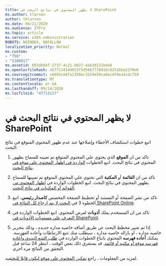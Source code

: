```yaml
---
title: لا يظهر المحتوي في نتائج البحث في SharePoint
ms.author: tlarsen
author: tklarsen
ms.date: 04/21/2020
ms.audience: ITPro
ms.topic: article
ms.service: o365-administration
ROBOTS: NOINDEX, NOFOLLOW
localization_priority: Normal
ms.custom:
- "750"
- "5300017"
ms.assetid: 693db84f-2737-4c21-b027-4ab3d121b4a8
ms.openlocfilehash: a57711434d653f5d5667776916c9251bba2370e6
ms.sourcegitcommit: c6692ce0fa1358ec3529e59ca0ecdfdea4cdc759
ms.translationtype: MT
ms.contentlocale: ar-SA
ms.lasthandoff: 09/14/2020
ms.locfileid: "47713117"
---
```

# <a name="content-doesnt-appear-in-sharepoint-search-results"></a>لا يظهر المحتوي في نتائج البحث في SharePoint

اتبع خطوات استكشاف الأخطاء وإصلاحها عند عدم ظهور المحتوي المتوقع في نتائج البحث:
  
1. تاكد من ان **الموقع** الذي يحتوي علي المحتوي المتوقع تم تعيينه للسماح بظهور المحتوي في نتائج البحث. اتبع الخطوات [الواردة في إظهار المحتوي علي موقع في نتائج البحث](https://docs.microsoft.com/sharepoint/make-site-content-searchable#show-content-on-a-site-in-search-results).

2. تاكد من ان **القائمة** أو **المكتبة** التي تحتوي علي المحتوي المتوقع تم تعيينها للسماح بظهور المحتوي في نتائج البحث. اتبع الخطوات الواردة في [إظهار المحتوي من القوائم أو المكتبات في نتائج البحث](https://docs.microsoft.com/sharepoint/make-site-content-searchable#show-content-from-lists-or-libraries-in-search-results).

3. تاكد من نشر الصفحة أو المستند أو تخطيط الصفحة المخصص **كاصدار رئيسي.** اتبع الخطوة 3 في [البحث لا يتم إرجاع كل النتائج في SharePoint Online](https://go.microsoft.com/fwlink/?linkid=874525).

4. تاكد من ان المستخدم يملك **أذونات** لعرض المحتوي. اتبع الخطوات الواردة في [التعرف علي مستويات الأذونات في SharePoint](https://docs.microsoft.com/sharepoint/understanding-permission-levels).
    
5. إذا تم تغيير مخطط البحث عن طريق أضافه خاصيه مداره جديده ، وذلك بتحرير خاصيه مداره ، أو بازاله خاصيه مداره ، سيطلب منك تتبع الارتباطات وأعاده الفهرسة. يمكنك **أعاده فهرسه** المحتوي باتباع الخطوات الواردة في [طلب التتبع اليدوي وأعاده فهرسه موقع أو مكتبه أو قائمه](https://docs.microsoft.com/sharepoint/crawl-site-content). قد يستغرق ذلك بعض الوقت ، انتظر 24 ساعة قبل التحقق من النتائج مره أخرى.

لمزيد من المعلومات ، راجع [تمكين المحتوي علي موقع ليكون قابلا للبحث](https://docs.microsoft.com/sharepoint/make-site-content-searchable)فيه. 
  

